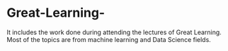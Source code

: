 # Great-Learning-
It includes the work done during attending the lectures of Great Learning. Most of the topics are from machine learning and Data Science fields.
